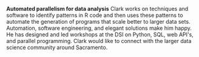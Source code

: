 __Automated parallelism for data analysis__
Clark works on techniques and software to identify patterns in R code and
then uses these patterns to automate the generation of programs that scale
better to larger data sets. Automation, software engineering, and elegant
solutions make him happy. He has designed and led workshops at the DSI on
Python, SQL, web API's, and parallel programming. Clark would like to
connect with the larger data science community around Sacramento.
